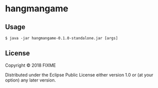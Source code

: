 # hangmangame

## Usage

    $ java -jar hangmangame-0.1.0-standalone.jar [args]

## License

Copyright © 2018 FIXME

Distributed under the Eclipse Public License either version 1.0 or (at
your option) any later version.
